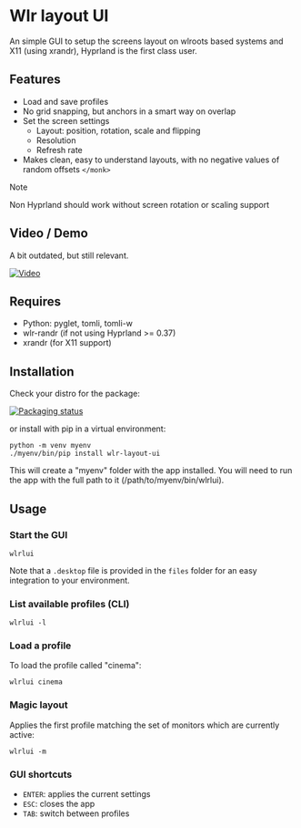 # Wlr layout UI

An simple GUI to setup the screens layout on wlroots based systems and X11 (using xrandr), Hyprland is the first class user.

## Features

- Load and save profiles
- No grid snapping, but anchors in a smart way on overlap
- Set the screen settings
  - Layout: position, rotation, scale and flipping
  - Resolution
  - Refresh rate
- Makes clean, easy to understand layouts, with no negative values of random offsets `</monk>`

> [!note]
> Non Hyprland should work without screen rotation or scaling support

## Video / Demo

A bit outdated, but still relevant.

[![Video](https://img.youtube.com/vi/bJxVIu9cMzg/0.jpg)](https://www.youtube.com/watch?v=bJxVIu9cMzg)

## Requires

- Python: pyglet, tomli, tomli-w
- wlr-randr (if not using Hyprland >= 0.37)
- xrandr (for X11 support)

## Installation

Check your distro for the package:

[![Packaging status](https://repology.org/badge/vertical-allrepos/wlr-layout-ui.svg)](https://repology.org/project/wlr-layout-ui/versions)

or install with pip in a virtual environment:

```
python -m venv myenv
./myenv/bin/pip install wlr-layout-ui
```

This will create a "myenv" folder with the app installed.
You will need to run the app with the full path to it (/path/to/myenv/bin/wlrlui).

## Usage

### Start the GUI

```
wlrlui
```

Note that a `.desktop` file is provided in the `files` folder for an easy integration to your environment.

### List available profiles (CLI)

```
wlrlui -l
```

### Load a profile

To load the profile called "cinema":

```
wlrlui cinema
```

### Magic layout

Applies the first profile matching the set of monitors which are currently active:

```
wlrlui -m
```

### GUI shortcuts

- `ENTER`: applies the current settings
- `ESC`: closes the app
- `TAB`: switch between profiles
